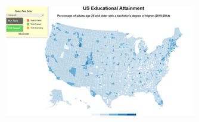 ![Choropleth map](https://github.com/SmithSteven22/freeCodeCamp_DataVisualization/blob/main/Visualize%20Data%20with%20a%20Choropleth%20Map/choropleth%20map.png)
